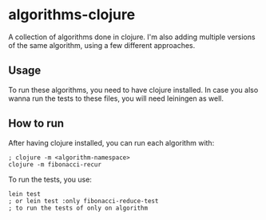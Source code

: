 # algorithms-clojure

A collection of algorithms done in clojure. I'm also adding multiple versions of the same algorithm, using a few different approaches.

## Usage

To run these algorithms, you need to have clojure installed. In case you also wanna run the tests to these files, you will need leiningen as well.

## How to run

After having clojure installed, you can run each algorithm with:

```
; clojure -m <algorithm-namespace>
clojure -m fibonacci-recur
```

To run the tests, you use:

```
lein test
; or lein test :only fibonacci-reduce-test
; to run the tests of only on algorithm
```
